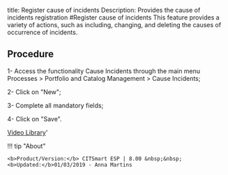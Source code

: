 title: Register cause of incidents 
Description: Provides the cause of incidents registration
#Register cause of incidents
This feature provides a variety of actions, such as including, changing, and deleting the causes of occurrence of incidents.

Procedure
-------------

1-  Access the functionality Cause Incidents through the main menu Processes \>
    Portfolio and Catalog Management \> Cause Incidents;

2-  Click on "New";

3-  Complete all mandatory fields;

4-  Click on "Save".


<i class='fa fa-youtube-play  fa-2x' style='color:#97ce17;vertical-align: middle;'> </i> [Video Library](https://www.youtube.com/playlist?list=PLB5qK2uzf2RPsG8HdkE7qEHB39yEI_T8y)'

!!! tip "About"

    <b>Product/Version:</b> CITSmart ESP | 8.00 &nbsp;&nbsp;
    <b>Updated:</b>01/03/2019 - Anna Martins
